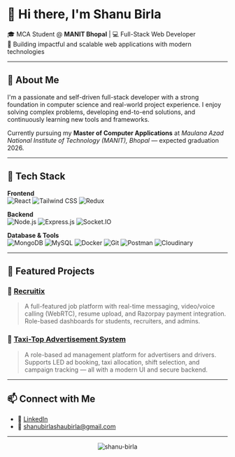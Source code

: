# 👋 Hi there, I'm **Shanu Birla**  
🎓 MCA Student @ **MANIT Bhopal** | 💻 Full-Stack Web Developer  
🌟 Building impactful and scalable web applications with modern technologies

---

## 🚀 About Me  
I'm a passionate and self-driven full-stack developer with a strong foundation in computer science and real-world project experience. I enjoy solving complex problems, developing end-to-end solutions, and continuously learning new tools and frameworks.

Currently pursuing my **Master of Computer Applications** at *Maulana Azad National Institute of Technology (MANIT), Bhopal* — expected graduation 2026.

---

## 🧰 Tech Stack

**Frontend**  
![React](https://img.shields.io/badge/-React.js-61DAFB?logo=react&logoColor=black&style=flat)
![Tailwind CSS](https://img.shields.io/badge/-Tailwind%20CSS-38B2AC?logo=tailwind-css&logoColor=white&style=flat)
![Redux](https://img.shields.io/badge/-Redux-764ABC?logo=redux&logoColor=white&style=flat)

**Backend**  
![Node.js](https://img.shields.io/badge/-Node.js-339933?logo=node.js&logoColor=white&style=flat)
![Express.js](https://img.shields.io/badge/-Express.js-000000?logo=express&logoColor=white&style=flat)
![Socket.IO](https://img.shields.io/badge/-Socket.IO-010101?logo=socket.io&logoColor=white&style=flat)

**Database & Tools**  
![MongoDB](https://img.shields.io/badge/-MongoDB-47A248?logo=mongodb&logoColor=white&style=flat)
![MySQL](https://img.shields.io/badge/-MySQL-4479A1?logo=mysql&logoColor=white&style=flat)
![Docker](https://img.shields.io/badge/-Docker-2496ED?logo=docker&logoColor=white&style=flat)
![Git](https://img.shields.io/badge/-Git-F05032?logo=git&logoColor=white&style=flat)
![Postman](https://img.shields.io/badge/-Postman-FF6C37?logo=postman&logoColor=white&style=flat)
![Cloudinary](https://img.shields.io/badge/-Cloudinary-3448C5?logo=cloudinary&logoColor=white&style=flat)

---

## 📌 Featured Projects

### 🔹 [Recruitix](https://github.com/shanu-birla/recruitix)
> A full-featured job platform with real-time messaging, video/voice calling (WebRTC), resume upload, and Razorpay payment integration. Role-based dashboards for students, recruiters, and admins.

### 🔹 [Taxi-Top Advertisement System](https://github.com/shanu-birla/taxi-top-ad-management)
> A role-based ad management platform for advertisers and drivers. Supports LED ad booking, taxi allocation, shift selection, and campaign tracking — all with a modern UI and secure backend.

---

## 📫 Connect with Me

- 🔗 [LinkedIn](https://www.linkedin.com/in/shanu-birla-56211a290/)
- 📧 shanubirlashaubirla@gmail.com 

---

<p align="center">
  <img src="https://komarev.com/ghpvc/?username=shanu-birla&label=Profile%20Views&color=0e75b6&style=flat" alt="shanu-birla" />
</p>
